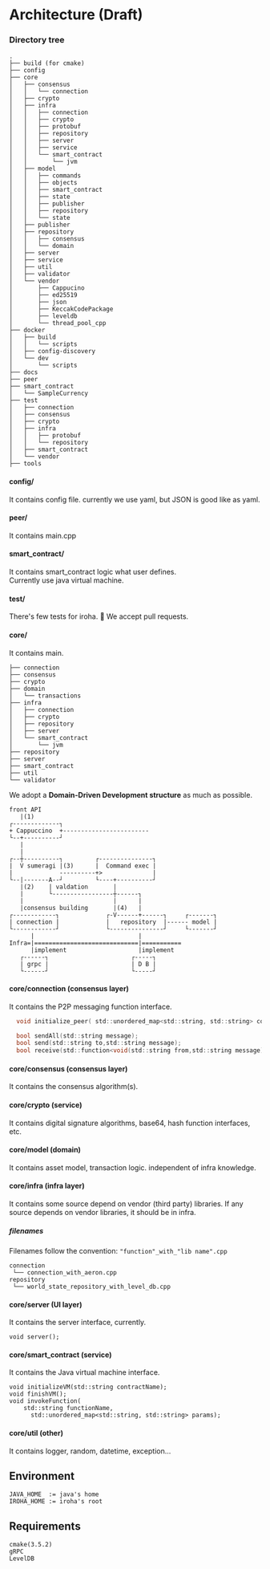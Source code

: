 # Architecture (Draft)

### Directory tree
```
.
├── build (for cmake)
├── config
├── core
│   ├── consensus
│   │   └── connection
│   ├── crypto
│   ├── infra
│   │   ├── connection
│   │   ├── crypto
│   │   ├── protobuf
│   │   ├── repository
│   │   ├── server
│   │   ├── service
│   │   └── smart_contract
│   │       └── jvm
│   ├── model
│   │   ├── commands
│   │   ├── objects
│   │   ├── smart_contract
│   │   ├── state
│   │   ├── publisher
│   │   ├── repository
│   │   └── state
│   ├── publisher
│   ├── repository
│   │   ├── consensus
│   │   └── domain
│   ├── server
│   ├── service
│   ├── util
│   ├── validator
│   └── vendor
│       ├── Cappucino
│       ├── ed25519
│       ├── json
│       ├── KeccakCodePackage
│       ├── leveldb
│       └── thread_pool_cpp
├── docker
│   ├── build
│   │   └── scripts
│   ├── config-discovery
│   └── dev
│       └── scripts
├── docs
├── peer
├── smart_contract
│   └── SampleCurrency
├── test
│   ├── connection
│   ├── consensus
│   ├── crypto
│   ├── infra
│   │   ├── protobuf
│   │   └── repository
│   ├── smart_contract
│   └── vendor
├── tools
```

#### config/

It contains config file. currently we use yaml, but JSON is good like as yaml.

#### peer/

It contains main.cpp

#### smart_contract/

It contains smart_contract logic what user defines.  
Currently use java virtual machine.

#### test/

There's few tests for iroha. :bow:
We accept pull requests.

#### core/

It contains main.

```
├── connection
├── consensus
├── crypto
├── domain
│   └── transactions
├── infra
│   ├── connection
│   ├── crypto
│   ├── repository
│   ├── server
│   └── smart_contract
│       └── jvm
├── repository
├── server
├── smart_contract
├── util
└── validator
```

We adopt a **Domain-Driven Development structure** as much as possible.

```
front API
   |(1)
┌-------------┐
+ Cappuccino  +------------------------
└--+----------┘
   |                
   |                                   
┌--┼----------┐         ┌---------------┐
|  V sumeragi |(3)      |  Command exec |
|             ----------+>              |
└--|-------A--┘         └----+----------┘
   |(2)    | valdation       |
   |       └-----------------┼------┐
   |                         |      |
   |consensus building       |(4)   |
┌------------┐             ┌-V------+------┐     ┌-------┐
| connection |             |   repository  |------ model |
└------------┘             └---------------┘     └-------┘
      |                             |
Infra=|=============================|===========
      |implement                    |implement
   ┌------┐                       ┌-----┐
   | grpc |                       | D B |
   └------┘                       └-----┘

```

#### core/connection (consensus layer)
It contains the P2P messaging function interface.
```C
  void initialize_peer( std::unordered_map<std::string, std::string> config);

  bool sendAll(std::string message);
  bool send(std::string to,std::string message);
  bool receive(std::function<void(std::string from,std::string message)> callback);
```

#### core/consensus (consensus layer)
It contains the consensus algorithm(s).

#### core/crypto (service)
It contains digital signature algorithms, base64, hash function interfaces, etc.

#### core/model (domain)
It contains asset model, transaction logic. independent of infra knowledge.

#### core/infra (infra layer)
It contains some source depend on vendor (third party) libraries.
If any source depends on vendor libraries, it should be in infra.

##### filenames
Filenames follow the convention: `"function"_with_"lib name".cpp`
```
connection
 └── connection_with_aeron.cpp
repository
 └── world_state_repository_with_level_db.cpp
```

#### core/server (UI layer)
It contains the server interface, currently.
```
void server();
```

#### core/smart_contract (service)
It contains the Java virtual machine interface.
```
void initializeVM(std::string contractName);
void finishVM();    
void invokeFunction(
    std::string functionName,
      std::unordered_map<std::string, std::string> params);
```

#### core/util (other)
It contains logger, random, datetime, exception...


## Environment
```
JAVA_HOME  := java's home
IROHA_HOME := iroha's root
```

## Requirements
```
cmake(3.5.2)
gRPC
LevelDB
```